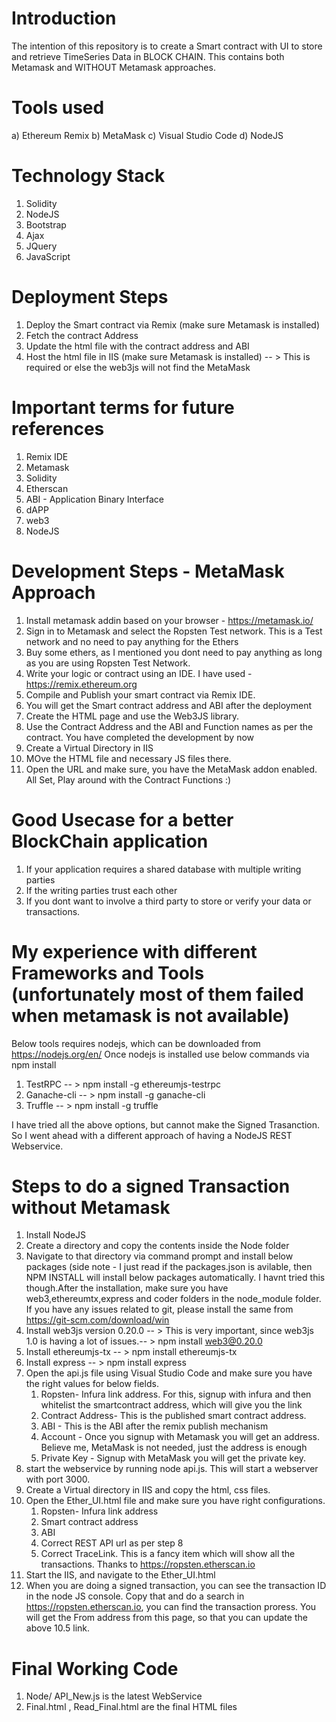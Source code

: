 
# Introduction

The intention of this repository is to create a Smart contract with UI to store and retrieve TimeSeries Data in BLOCK CHAIN. This contains both Metamask and WITHOUT Metamask approaches.

# Tools used

a) Ethereum Remix  b) MetaMask  c) Visual Studio Code  d) NodeJS

# Technology Stack

  1. Solidity
  2. NodeJS
  3. Bootstrap
  4. Ajax
  5. JQuery
  6. JavaScript

# Deployment Steps

1. Deploy the Smart contract via Remix (make sure Metamask is installed)
2. Fetch the contract Address
3. Update the html file with the contract address and ABI
4. Host the html file in IIS (make sure Metamask is installed) -- > This is required or else the web3js will not find the MetaMask

# Important terms for future references 

1. Remix IDE
2. Metamask 
3. Solidity
4. Etherscan
5. ABI - Application Binary Interface
6. dAPP
7. web3
8. NodeJS
  
# Development Steps - MetaMask Approach

1. Install metamask addin based on your browser - https://metamask.io/
2. Sign in to Metamask and select the Ropsten Test network. This is a Test network and no need to pay anything for the Ethers
3. Buy some ethers, as I mentioned you dont need to pay anything as long as you are using Ropsten Test Network.
4. Write your logic or contract using an IDE. I have used - https://remix.ethereum.org
5. Compile and Publish your smart contract via Remix IDE.
6. You will get the Smart contract address and ABI after the deployment
7. Create the HTML page and use the Web3JS library.
8. Use the Contract Address and the ABI and Function names as per the contract. You have completed the development by now
9. Create a Virtual Directory in IIS
10. MOve the HTML file and necessary JS files there.
11. Open the URL and make sure, you have the MetaMask addon enabled. All Set, Play around with the Contract Functions :)

# Good Usecase for a better BlockChain application

1. If your application requires a shared database with multiple writing parties
2. If the writing parties trust each other
3. If you dont want to involve a third party to store or verify your data or transactions.

# My experience with different Frameworks and Tools (unfortunately most of them failed when metamask is not available)

Below tools requires nodejs, which can be downloaded from https://nodejs.org/en/ 
Once nodejs is installed use below commands via npm install

1. TestRPC   -- > npm install -g ethereumjs-testrpc
2. Ganache-cli  -- > npm install -g ganache-cli
3. Truffle  -- > npm install -g truffle

I have tried all the above options, but cannot make the Signed Trasanction. So I went ahead with a different approach of having a NodeJS REST Webservice.

# Steps to do a signed Transaction without Metamask

1. Install NodeJS
2. Create a directory and copy the contents inside the Node folder 
3. Navigate to that directory via command prompt and install below packages  (side note - I just read if the packages.json is avilable,    then NPM INSTALL will install below packages automatically. I havnt tried this though.After the installation, make sure you have        web3,ethereumtx,express and coder folders in the node_module folder. If you have any issues related to git, please install the same      from https://git-scm.com/download/win 
4. Install web3js version 0.20.0 -- > This is very important, since web3js 1.0 is having a lot of issues.-- > npm install web3@0.20.0
5. Install ethereumjs-tx -- > npm install ethereumjs-tx
6. Install express  -- > npm install express
7. Open the api.js file using Visual Studio Code and make sure you have the right values for below fields.
      1. Ropsten- Infura link address. For this, signup with infura and then whitelist the smartcontract address, which will give you            the link
      2. Contract Address- This is the published smart contract address.
      3. ABI - This is the ABI after the remix publish mechanism
      4. Account - Once you signup with Metamask you will get an address. Believe me, MetaMask is not needed, just the address is enough
      5. Private Key - Signup with MetaMask you will get the private key.
8. start the webservice by running node api.js. This will start a webserver with port 3000.
9. Create a Virtual directory in IIS and copy the html, css files.
10.  Open the Ether_UI.html file and make sure you have right configurations.
      1. Ropsten- Infura link address 
      2. Smart contract address
      3. ABI
      4. Correct REST API url as per step 8
      5. Correct TraceLink. This is a fancy item which will show all the transactions. Thanks to https://ropsten.etherscan.io
11. Start the IIS, and navigate to the Ether_UI.html
12. When you are doing a signed transaction, you can see the transaction ID in the node JS console. Copy that and do a search in             https://ropsten.etherscan.io, you can find the transaction proress. You will get the From address from this page, so that you can       update the above 10.5 link.



# Final Working Code

1. Node/ API_New.js is the latest WebService
2. Final.html , Read_Final.html are the final HTML files

